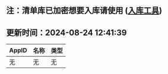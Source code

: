 ## 注：清单库已加密想要入库请使用 ([入库工具](https://github.com/BlankTMing/ManifestAutoUpdate/releases))

## 更新时间：2024-08-24 12:41:39
| AppID | 名称 | 类型  |
| :-------------------- | :----------------------------- | :----------- |
| 无 | 无 | 无 |
